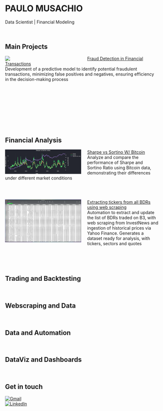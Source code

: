 # PAULO MUSACHIO
Data Scientist | Financial Modeling

<br>

## Main Projects

<img src="https://raw.githubusercontent.com/pmusachio/fraud-detection-financial-transactions/refs/heads/main/img/final-result.png?token=GHSAT0AAAAAADBYGA6YEZE4I6FALQRCGVCM2CYLSYQ" width="250" align="left" style="margin-right: 20px;">
<a href="https://github.com/pmusachio/fraud-detection-financial-transactions" target="_blank">Fraud Detection in Financial Transactions</a>
<br>
Development of a predictive model to identify potential fraudulent transactions, minimizing false positives and negatives, ensuring efficiency in the decision-making process

<br><br><br><br><br><br><br><br>

## Financial Analysis

<img src="https://raw.githubusercontent.com/pmusachio/sharpe-sortino-bitcoin/refs/heads/main/img/traces.png" width="250" align="left" style="margin-right: 20px;">
<a href="https://github.com/pmusachio/sharpe-sortino-bitcoin" target="_blank">Sharpe vs Sortino W/ Bitcoin</a>
<br>
Analyze and compare the performance of Sharpe and Sortino Ratio using Bitcoin data, demonstrating their differences under different market conditions

<br><br>

<img src="https://raw.githubusercontent.com/pmusachio/bdr-tickers-using-web-scraping/refs/heads/main/img/bdr_prices.png" width="250" align="left" style="margin-right: 20px;">
<a href="https://github.com/pmusachio/bdr-tickers-using-web-scraping" target="_blank">Extracting tickers from all BDRs using web scraping</a>
<br>
Automation to extract and update the list of BDRs traded on B3, with web scraping from InvestNews and ingestion of historical prices via Yahoo Finance. Generates a dataset ready for analysis, with tickers, sectors and quotes

<br><br><br>

## Trading and Backtesting

<br>

## Webscraping and Data

<br>

## Data and Automation

<br>

## DataViz and Dashboards

<br>

## Get in touch

[![Gmail](https://img.shields.io/badge/paulomusachio@gmail.com-white?logo=gmail)](mailto:paulomusachio@gmail.com)
<br>
[![LinkedIn](https://img.shields.io/badge/LinkedIn-pmusachio-blue)](https://www.linkedin.com/in/pmusachio/)
